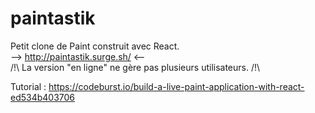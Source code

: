 # paintastik
Petit clone de Paint construit avec React.  
--> http://paintastik.surge.sh/ <--  
/!\ La version "en ligne" ne gère pas plusieurs utilisateurs. /!\  

Tutorial : https://codeburst.io/build-a-live-paint-application-with-react-ed534b403706
